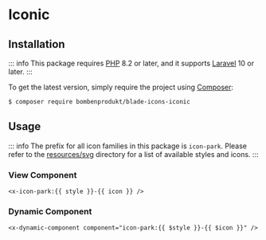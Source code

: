 # Iconic

## Installation

::: info
This package requires [PHP](https://www.php.net/) 8.2 or later, and it supports [Laravel](https://laravel.com/) 10 or later.
:::

To get the latest version, simply require the project using [Composer](https://getcomposer.org/):

```bash
$ composer require bombenprodukt/blade-icons-iconic
```

## Usage

::: info
The prefix for all icon families in this package is `icon-park`. Please refer to the [resources/svg](https://github.com/faustbrian/blade-icons-iconic/tree/main/resources/svg) directory for a list of available styles and icons.
:::

### View Component

```blade
<x-icon-park:{{ style }}-{{ icon }} />
```

### Dynamic Component

```blade
<x-dynamic-component component="icon-park:{{ $style }}-{{ $icon }}" />
```
